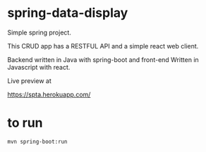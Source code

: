 # spring-data-display

Simple spring project.

This CRUD app has a RESTFUL API and a simple react web client.

Backend written in Java with spring-boot and front-end Written in Javascript with react.

Live preview at 

https://spta.herokuapp.com/


# to run

```
mvn spring-boot:run
```
